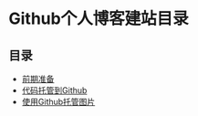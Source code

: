 # Github个人博客建站目录

## 目录

* [前期准备](https://github.com/JiangWeixian/articles/blob/master/Github-%E4%B8%AA%E4%BA%BA%E5%8D%9A%E5%AE%A2%E5%BB%BA%E7%AB%8B%E8%AF%B4%E6%98%8E/1-%E5%89%8D%E6%9C%9F%E5%87%86%E5%A4%87.md)
* [代码托管到Github](https://github.com/JiangWeixian/articles/blob/master/Github-%E4%B8%AA%E4%BA%BA%E5%8D%9A%E5%AE%A2%E5%BB%BA%E7%AB%8B%E8%AF%B4%E6%98%8E/2-%E5%B0%86%E4%BB%A3%E7%A0%81%E6%89%98%E7%AE%A1%E5%88%B0Github.md)
* [使用Github托管图片](https://github.com/JiangWeixian/articles/blob/master/Github-%E4%B8%AA%E4%BA%BA%E5%8D%9A%E5%AE%A2%E5%BB%BA%E7%AB%8B%E8%AF%B4%E6%98%8E/3-%E4%BD%BF%E7%94%A8Github%E6%89%98%E7%AE%A1%E5%9B%BE%E7%89%87.md)
